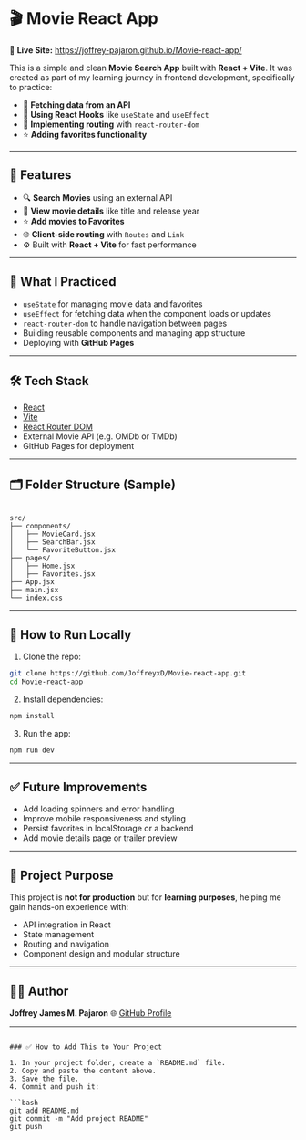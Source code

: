 # 🎬 Movie React App

🔗 **Live Site:** https://joffrey-pajaron.github.io/Movie-react-app/

This is a simple and clean **Movie Search App** built with **React + Vite**. It was created as part of my learning journey in frontend development, specifically to practice:

- 🔄 **Fetching data from an API**
- 🧠 **Using React Hooks** like `useState` and `useEffect`
- 🔗 **Implementing routing** with `react-router-dom`
- ⭐ **Adding favorites functionality**

---

## 🚀 Features

- 🔍 **Search Movies** using an external API
- 📄 **View movie details** like title and release year
- ⭐ **Add movies to Favorites**
- 🌐 **Client-side routing** with `Routes` and `Link`
- ⚙️ Built with **React + Vite** for fast performance

---

## 🧠 What I Practiced

- `useState` for managing movie data and favorites
- `useEffect` for fetching data when the component loads or updates
- `react-router-dom` to handle navigation between pages
- Building reusable components and managing app structure
- Deploying with **GitHub Pages**

---

## 🛠 Tech Stack

- [React](https://reactjs.org/)
- [Vite](https://vitejs.dev/)
- [React Router DOM](https://reactrouter.com/)
- External Movie API (e.g. OMDb or TMDb)
- GitHub Pages for deployment

---

## 🗂 Folder Structure (Sample)

```

src/
├── components/
│   ├── MovieCard.jsx
│   ├── SearchBar.jsx
│   └── FavoriteButton.jsx
├── pages/
│   ├── Home.jsx
│   ├── Favorites.jsx
├── App.jsx
├── main.jsx
└── index.css

````

---

## 🧪 How to Run Locally

1. Clone the repo:
```bash
git clone https://github.com/JoffreyxD/Movie-react-app.git
cd Movie-react-app
````

2. Install dependencies:

```bash
npm install
```

3. Run the app:

```bash
npm run dev
```

---

## ✅ Future Improvements

* Add loading spinners and error handling
* Improve mobile responsiveness and styling
* Persist favorites in localStorage or a backend
* Add movie details page or trailer preview

---

## 📌 Project Purpose

This project is **not for production** but for **learning purposes**, helping me gain hands-on experience with:

* API integration in React
* State management
* Routing and navigation
* Component design and modular structure

---

## 👨‍💻 Author

**Joffrey James M. Pajaron**
🌐 [GitHub Profile](https://github.com/JoffreyxD)

---

````

### ✅ How to Add This to Your Project

1. In your project folder, create a `README.md` file.
2. Copy and paste the content above.
3. Save the file.
4. Commit and push it:

```bash
git add README.md
git commit -m "Add project README"
git push
````

